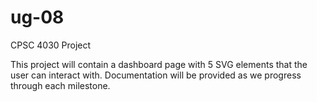 # ug-08
CPSC 4030 Project

This project will contain a dashboard page with 5 SVG elements that the user can interact with.
Documentation will be provided as we progress through each milestone.
